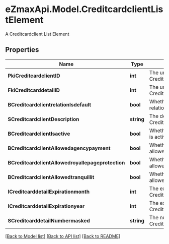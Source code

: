 # eZmaxApi.Model.CreditcardclientListElement
A Creditcardclient List Element

## Properties

Name | Type | Description | Notes
------------ | ------------- | ------------- | -------------
**PkiCreditcardclientID** | **int** | The unique ID of the Creditcardclient | 
**FkiCreditcarddetailID** | **int** | The unique ID of the Creditcarddetail | 
**BCreditcardclientrelationIsdefault** | **bool** | Whether if it&#39;s an relationisdefault | 
**SCreditcardclientDescription** | **string** | The description of the Creditcardclient | 
**BCreditcardclientIsactive** | **bool** | Whether the creditcardclient is active or not | 
**BCreditcardclientAllowedagencypayment** | **bool** | Whether if it&#39;s an allowedagencypayment | 
**BCreditcardclientAllowedroyallepageprotection** | **bool** | Whether if it&#39;s an allowedroyallepageprotection | 
**BCreditcardclientAllowedtranquillit** | **bool** | Whether if it&#39;s an allowedtranquillit | 
**ICreditcarddetailExpirationmonth** | **int** | The expirationmonth of the Creditcarddetail | 
**ICreditcarddetailExpirationyear** | **int** | The expirationyear of the Creditcarddetail | 
**SCreditcarddetailNumbermasked** | **string** | The numbermasked of the Creditcarddetail | 

[[Back to Model list]](../README.md#documentation-for-models) [[Back to API list]](../README.md#documentation-for-api-endpoints) [[Back to README]](../README.md)

